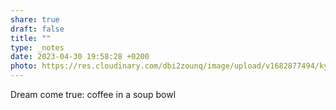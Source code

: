 ```yaml
---
share: true
draft: false
title: ""
type: _notes
date: 2023-04-30 19:58:28 +0200
photo: https://res.cloudinary.com/dbi2zounq/image/upload/v1682877494/kyddralerkxxvkmmkjpa.jpg
---
```


Dream come true: coffee in a soup bowl
